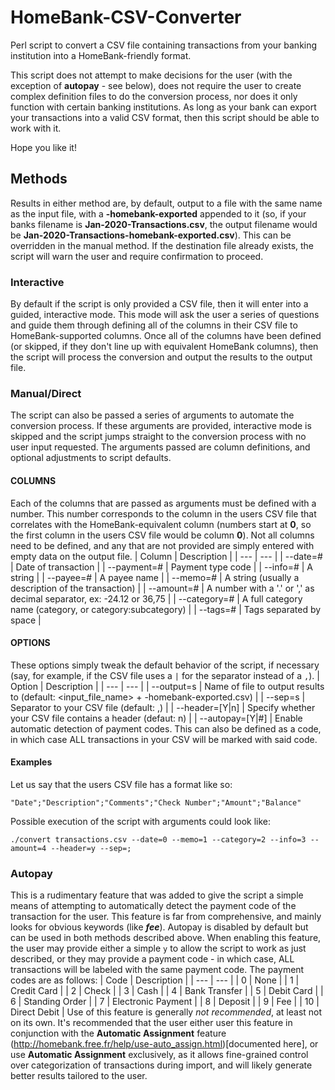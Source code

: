 # HomeBank-CSV-Converter
Perl script to convert a CSV file containing transactions from your banking institution into a HomeBank-friendly format.

This script does not attempt to make decisions for the user (with the exception of **autopay** - see below), does not require the user to create complex definition files to do the conversion process, nor does it only function with certain banking institutions. As long as your bank can export your transactions into a valid CSV format, then this script should be able to work with it.

Hope you like it!

## Methods
Results in either method are, by default, output to a file with the same name as the input file, with a **-homebank-exported** appended to it (so, if your banks filename is **Jan-2020-Transactions.csv**, the output filename would be **Jan-2020-Transactions-homebank-exported.csv**). This can be overridden in the manual method. If the destination file already exists, the script will warn the user and require confirmation to proceed.

### Interactive
By default if the script is only provided a CSV file, then it will enter into a guided, interactive mode. This mode will ask the user a series of questions and guide them through defining all of the columns in their CSV file to HomeBank-supported columns. Once all of the columns have been defined (or skipped, if they don't line up with equivalent HomeBank columns), then the script will process the conversion and output the results to the output file.

### Manual/Direct
The script can also be passed a series of arguments to automate the conversion process. If these arguments are provided, interactive mode is skipped and the script jumps straight to the conversion process with no user input requested. The arguments passed are column definitions, and optional adjustments to script defaults.
#### COLUMNS
Each of the columns that are passed as arguments must be defined with a number. This number corresponds to the column in the users CSV file that correlates with the HomeBank-equivalent column (numbers start at **0**, so the first column in the users CSV file would be column **0**). Not all columns need to be defined, and any that are not provided are simply entered with empty data on the output file.
| Column | Description |
| --- | --- |
| --date=# | Date of transaction |
| --payment=# | Payment type code |
| --info=# | A string |
| --payee=# | A payee name |
| --memo=# | A string (usually a description of the transaction) |
| --amount=# | A number with a '.' or ',' as decimal separator, ex: -24.12 or 36,75 |
| --category=# | A full category name (category, or category:subcategory) |
| --tags=# | Tags separated by space |

#### OPTIONS
These options simply tweak the default behavior of the script, if necessary (say, for example, if the CSV file uses a `|` for the separator instead of a `,`).
| Option | Description |
| --- | --- |
| --output=s | Name of file to output results to (default: <input_file_name> + -homebank-exported.csv) |
| --sep=s | Separator to your CSV file (default: ,) |
| --header=[Y\|n] | Specify whether your CSV file contains a header (defaut: n) |
| --autopay=[Y\|#] | Enable automatic detection of payment codes. This can also be defined as a code, in which case ALL transactions in your CSV will be marked with said code.
#### Examples
Let us say that the users CSV file has a format like so:

```"Date";"Description";"Comments";"Check Number";"Amount";"Balance"```
 
Possible execution of the script with arguments could look like:

```./convert transactions.csv --date=0 --memo=1 --category=2 --info=3 --amount=4 --header=y --sep=;```

### Autopay
This is a rudimentary feature that was added to give the script a simple means of attempting to automatically detect the payment code of the transaction for the user. This feature is far from comprehensive, and mainly looks for obvious keywords (like **_fee_**). Autopay is disabled by default but can be used in both methods described above. When enabling this feature, the user may provide either a simple `y` to allow the script to work as just described, or they may provide a payment code - in which case, ALL transactions will be labeled with the same payment code. The payment codes are as follows:
| Code | Description |
| --- | --- |
| 0 | None |
| 1 | Credit Card |
| 2 | Check |
| 3 | Cash |
| 4 | Bank Transfer |
| 5 | Debit Card |
| 6 | Standing Order |
| 7 | Electronic Payment |
| 8 | Deposit |
| 9 | Fee |
| 10 | Direct Debit |
Use of this feature is generally _not recommended_, at least not on its own. It's recommended that the user either user this feature in conjunction with the **Automatic Assignment** feature (http://homebank.free.fr/help/use-auto_assign.html)[documented here], or use **Automatic Assignment** exclusively, as it allows fine-grained control over categorization of transactions during import, and will likely generate better results tailored to the user.